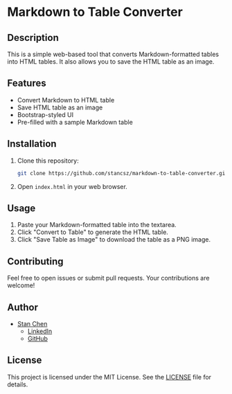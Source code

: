 # Markdown to Table Converter

## Description

This is a simple web-based tool that converts Markdown-formatted tables into HTML tables. It also allows you to save the HTML table as an image.

## Features

- Convert Markdown to HTML table
- Save HTML table as an image
- Bootstrap-styled UI
- Pre-filled with a sample Markdown table

## Installation

1. Clone this repository:
    ```bash
    git clone https://github.com/stancsz/markdown-to-table-converter.git
    ```
2. Open `index.html` in your web browser.

## Usage

1. Paste your Markdown-formatted table into the textarea.
2. Click "Convert to Table" to generate the HTML table.
3. Click "Save Table as Image" to download the table as a PNG image.

## Contributing

Feel free to open issues or submit pull requests. Your contributions are welcome!

## Author

- [Stan Chen](https://www.linkedin.com/in/stan-chen/)
  - [LinkedIn](https://www.linkedin.com/in/stan-chen/)
  - [GitHub](https://github.com/stancsz)

## License

This project is licensed under the MIT License. See the [LICENSE](LICENSE) file for details.
